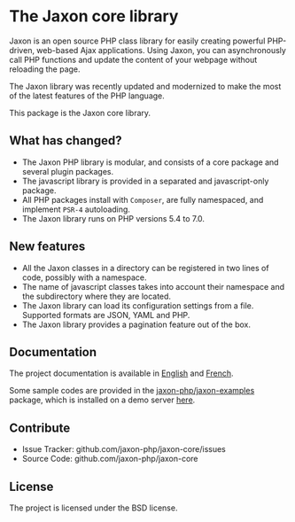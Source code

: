 The Jaxon core library
======================

Jaxon is an open source PHP class library for easily creating powerful PHP-driven, web-based Ajax applications.
Using Jaxon, you can asynchronously call PHP functions and update the content of your webpage without reloading the page.

The Jaxon library was recently updated and modernized to make the most of the latest features of the PHP language.

This package is the Jaxon core library.

What has changed?
-----------------

- The Jaxon PHP library is modular, and consists of a core package and several plugin packages.
- The javascript library is provided in a separated and javascript-only package.
- All PHP packages install with `Composer`, are fully namespaced, and implement `PSR-4` autoloading.
- The Jaxon library runs on PHP versions 5.4 to 7.0.

New features
------------

- All the Jaxon classes in a directory can be registered in two lines of code, possibly with a namespace.
- The name of javascript classes takes into account their namespace and the subdirectory where they are located.
- The Jaxon library can load its configuration settings from a file. Supported formats are JSON, YAML and PHP.
- The Jaxon library provides a pagination feature out of the box.

Documentation
------------

The project documentation is available in [English](http://jaxon.lagdo-software.net/docs/en/) and [French](http://jaxon.lagdo-software.net/docs/fr/).

Some sample codes are provided in the [jaxon-php/jaxon-examples](https://github.com/jaxon-php/jaxon-examples) package, which is installed on a demo server [here](http://jaxon.lagdo-software.net/).

Contribute
----------

- Issue Tracker: github.com/jaxon-php/jaxon-core/issues
- Source Code: github.com/jaxon-php/jaxon-core

License
-------

The project is licensed under the BSD license.
